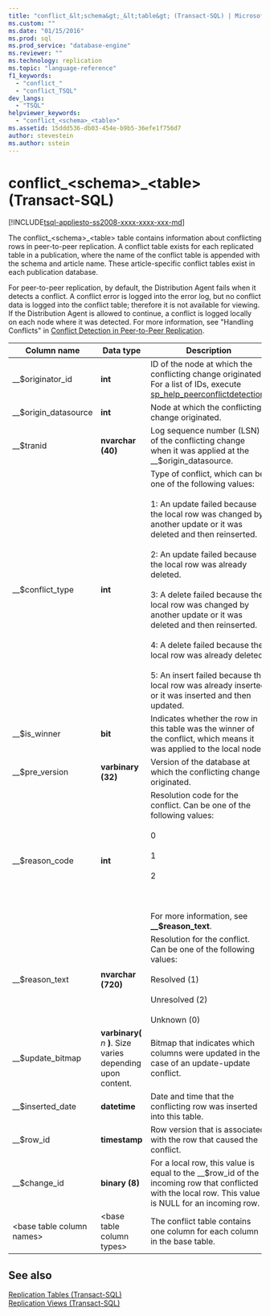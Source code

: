 ```yaml
---
title: "conflict_&lt;schema&gt;_&lt;table&gt; (Transact-SQL) | Microsoft Docs"
ms.custom: ""
ms.date: "01/15/2016"
ms.prod: sql
ms.prod_service: "database-engine"
ms.reviewer: ""
ms.technology: replication
ms.topic: "language-reference"
f1_keywords: 
  - "conflict_"
  - "conflict_TSQL"
dev_langs: 
  - "TSQL"
helpviewer_keywords: 
  - "conflict_<schema>_<table>"
ms.assetid: 15ddd536-db03-454e-b9b5-36efe1f756d7
author: stevestein
ms.author: sstein
---
```

# conflict_&lt;schema&gt;_&lt;table&gt; (Transact-SQL)
[!INCLUDE[tsql-appliesto-ss2008-xxxx-xxxx-xxx-md](../../includes/tsql-appliesto-ss2008-xxxx-xxxx-xxx-md.md)]

  The conflict_\<schema>_\<table> table contains information about conflicting rows in peer-to-peer replication. A conflict table exists for each replicated table in a publication, where the name of the conflict table is appended with the schema and article name. These article-specific conflict tables exist in each publication database.  
  
 For peer-to-peer replication, by default, the Distribution Agent fails when it detects a conflict. A conflict error is logged into the error log, but no conflict data is logged into the conflict table; therefore it is not available for viewing. If the Distribution Agent is allowed to continue, a conflict is logged locally on each node where it was detected. For more information, see "Handling Conflicts" in [Conflict Detection in Peer-to-Peer Replication](../../relational-databases/replication/transactional/peer-to-peer-conflict-detection-in-peer-to-peer-replication.md).  
  
|Column name|Data type|Description|  
|-----------------|---------------|-----------------|  
|__$originator_id|**int**|ID of the node at which the conflicting change originated. For a list of IDs, execute [sp_help_peerconflictdetection](../../relational-databases/system-stored-procedures/sp-help-peerconflictdetection-transact-sql.md).|  
|__$origin_datasource|**int**|Node at which the conflicting change originated.|  
|__$tranid|**nvarchar (40)**|Log sequence number (LSN) of the conflicting change when it was applied at the __$origin_datasource.|  
|__$conflict_type|**int**|Type of conflict, which can be one of the following values:<br /><br /> 1: An update failed because the local row was changed by another update or it was deleted and then reinserted.<br /><br /> 2: An update failed because the local row was already deleted.<br /><br /> 3: A delete failed because the local row was changed by another update or it was deleted and then reinserted.<br /><br /> 4: A delete failed because the local row was already deleted.<br /><br /> 5: An insert failed because the local row was already inserted or it was inserted and then updated.|  
|__$is_winner|**bit**|Indicates whether the row in this table was the winner of the conflict, which means it was applied to the local node.|  
|__$pre_version|**varbinary (32)**|Version of the database at which the conflicting change originated.|  
|__$reason_code|**int**|Resolution code for the conflict. Can be one of the following values:<br /><br /> 0<br /><br /> 1<br /><br /> 2<br /><br /> <br /><br /> For more information, see **__$reason_text**.|  
|__$reason_text|**nvarchar (720)**|Resolution for the conflict. Can be one of the following values:<br /><br /> Resolved (1)<br /><br /> Unresolved (2)<br /><br /> Unknown (0)|  
|__$update_bitmap|**varbinary(** *n* **)**. Size varies depending upon content.|Bitmap that indicates which columns were updated in the case of an update-update conflict.|  
|__$inserted_date|**datetime**|Date and time that the conflicting row was inserted into this table.|  
|__$row_id|**timestamp**|Row version that is associated with the row that caused the conflict.|  
|__$change_id|**binary (8)**|For a local row, this value is equal to the __$row_id of the incoming row that conflicted with the local row. This value is NULL for an incoming row.|  
|\<base table column names>|\<base table column types>|The conflict table contains one column for each column in the base table.|  
  
## See also  
 [Replication Tables &#40;Transact-SQL&#41;](../../relational-databases/system-tables/replication-tables-transact-sql.md)   
 [Replication Views &#40;Transact-SQL&#41;](../../relational-databases/system-views/replication-views-transact-sql.md)  
  
  
